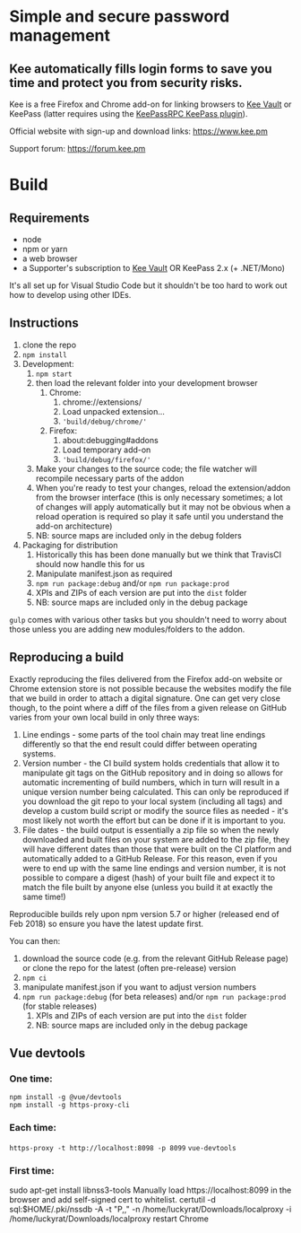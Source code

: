 # Simple and secure password management

## Kee automatically fills login forms to save you time and protect you from security risks.

Kee is a free Firefox and Chrome add-on for linking browsers to [Kee Vault](https://keevault.pm) or KeePass (latter requires using the [KeePassRPC KeePass plugin](https://github.com/kee-org/keepassrpc)).

Official website with sign-up and download links: https://www.kee.pm

Support forum: https://forum.kee.pm

# Build

## Requirements

* node
* npm or yarn
* a web browser
* a Supporter's subscription to [Kee Vault](https://keevault.pm) OR KeePass 2.x (+ .NET/Mono)

It's all set up for Visual Studio Code but it shouldn't be too hard to work out how to develop using other IDEs.

## Instructions

1. clone the repo
1. `npm install`
1. Development:
   1. `npm start`
   1. then load the relevant folder into your development browser
      1. Chrome:
         1. chrome://extensions/
         1. Load unpacked extension...
         1. `'build/debug/chrome/'`
      1. Firefox:
         1. about:debugging#addons
         1. Load temporary add-on
         1. `'build/debug/firefox/'`
   1. Make your changes to the source code; the file watcher will recompile necessary parts of the addon
   1. When you're ready to test your changes, reload the extension/addon from the browser interface (this is only necessary sometimes; a lot of changes will apply automatically but it may not be obvious when a reload operation is required so play it safe until you understand the add-on architecture)
   1. NB: source maps are included only in the debug folders
1. Packaging for distribution
   1. Historically this has been done manually but we think that TravisCI should now handle this for us
   1. Manipulate manifest.json as required
   1. `npm run package:debug` and/or `npm run package:prod`
   1. XPIs and ZIPs of each version are put into the `dist` folder
   1. NB: source maps are included only in the debug package

`gulp` comes with various other tasks but you shouldn't need to worry about those unless you are adding new modules/folders to the addon.

## Reproducing a build

Exactly reproducing the files delivered from the Firefox add-on website or Chrome extension store is not possible because the websites modify the file that we build in order to attach a digital signature. One can get very close though, to the point where a diff of the files from a given release on GitHub varies from your own local build in only three ways:

1. Line endings - some parts of the tool chain may treat line endings differently so that the end result could differ between operating systems.
2. Version number - the CI build system holds credentials that allow it to manipulate git tags on the GitHub repository and in doing so allows for automatic incrementing of build numbers, which in turn will result in a unique version number being calculated. This can only be reproduced if you download the git repo to your local system (including all tags) and develop a custom build script or modify the source files as needed - it's most likely not worth the effort but can be done if it is important to you.
3. File dates - the build output is essentially a zip file so when the newly downloaded and built files on your system are added to the zip file, they will have different dates than those that were built on the CI platform and automatically added to a GitHub Release. For this reason, even if you were to end up with the same line endings and version number, it is not possible to compare a digest (hash) of your built file and expect it to match the file built by anyone else (unless you build it at exactly the same time!)

Reproducible builds rely upon npm version 5.7 or higher (released end of Feb 2018) so ensure you have the latest update first.

You can then:

1. download the source code (e.g. from the relevant GitHub Release page) or clone the repo for the latest (often pre-release) version
1. `npm ci`
1. manipulate manifest.json if you want to adjust version numbers
1. `npm run package:debug` (for beta releases) and/or `npm run package:prod` (for stable releases)
   1. XPIs and ZIPs of each version are put into the `dist` folder
   1. NB: source maps are included only in the debug package


## Vue devtools

### One time:
````
npm install -g @vue/devtools
npm install -g https-proxy-cli
````

### Each time:

`https-proxy -t http://localhost:8098 -p 8099`
`vue-devtools`

### First time:

sudo apt-get install libnss3-tools
Manually load https://localhost:8099 in the browser and add self-signed cert to whitelist.
certutil -d sql:$HOME/.pki/nssdb -A -t "P,," -n /home/luckyrat/Downloads/localproxy -i /home/luckyrat/Downloads/localproxy
restart Chrome
